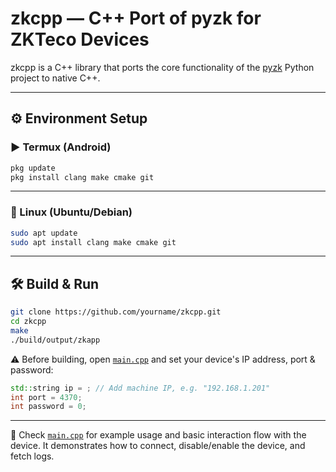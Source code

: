 # zkcpp — C++ Port of pyzk for ZKTeco Devices

zkcpp is a C++ library that ports the core functionality of the [pyzk](https://github.com/fananimi/pyzk) Python project to native C++.

---

## ⚙️ Environment Setup

### ▶️ Termux (Android)

```bash
pkg update
pkg install clang make cmake git
```
---

### 🐧 Linux (Ubuntu/Debian)

```bash
sudo apt update
sudo apt install clang make cmake git
```
---

## 🛠️ Build & Run

```bash
git clone https://github.com/yourname/zkcpp.git
cd zkcpp
make
./build/output/zkapp
```
⚠️ Before building, open [`main.cpp`](main.cpp) and set your device's IP address, port & password:

```cpp
std::string ip = ; // Add machine IP, e.g. "192.168.1.201"
int port = 4370;
int password = 0;
```

---

📄 Check [`main.cpp`](main.cpp) for example usage and basic interaction flow with the device. It demonstrates how to connect, disable/enable the device, and fetch logs.
